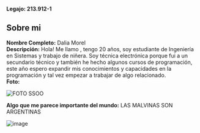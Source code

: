 **Legajo: 213.912-1**

## Sobre mi

  **Nombre Completo:** Dalia Morel  
  **Descripción:** Hola! Me llamo , tengo 20 años, soy estudiante de Ingeniería en Sistemas y trabajo de niñera. Soy técnica electrónica porque fui a un secundario técnico y también he hecho algunos cursos de programación, este año espero expandir mis conocimientos y capacidades en la programación y tal vez empezar a trabajar de algo relacionado.  
  **Foto:**

![FOTO SSOO](https://github.com/user-attachments/assets/5f414abb-f23a-406a-80f3-d5cd5d5b2fe2)
  
  **Algo que me parece importante del mundo:** LAS MALVINAS SON ARGENTINAS

![image](https://github.com/user-attachments/assets/d5c582cc-ac75-4648-a83d-e8837e4c6ddf)
